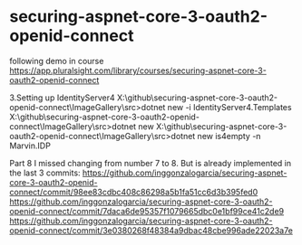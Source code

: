 # securing-aspnet-core-3-oauth2-openid-connect
following demo in course https://app.pluralsight.com/library/courses/securing-aspnet-core-3-oauth2-openid-connect

3.Setting up IdentityServer4
X:\github\securing-aspnet-core-3-oauth2-openid-connect\ImageGallery\src>dotnet new -i IdentityServer4.Templates 
X:\github\securing-aspnet-core-3-oauth2-openid-connect\ImageGallery\src>dotnet new 
X:\github\securing-aspnet-core-3-oauth2-openid-connect\ImageGallery\src>dotnet new is4empty -n Marvin.IDP 



Part 8 I missed changing from number 7 to 8. But is already implemented in the last 3 commits:
https://github.com/inggonzalogarcia/securing-aspnet-core-3-oauth2-openid-connect/commit/98ee83cdbc408c86298a5b1fa51cc6d3b395fed0
https://github.com/inggonzalogarcia/securing-aspnet-core-3-oauth2-openid-connect/commit/7daca6de95357f1079665dbc0e1bf99ce41c2de9
https://github.com/inggonzalogarcia/securing-aspnet-core-3-oauth2-openid-connect/commit/3e0380268f48384a9dbac48cbe996ade22023a7e
